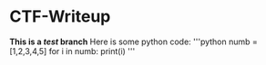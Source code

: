 # CTF-Writeup
**This is a _test_ branch**
Here is some python code:
'''python
numb = [1,2,3,4,5]
for i in numb:
  print(i)
'''
